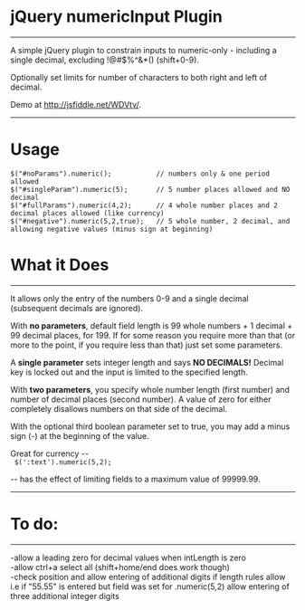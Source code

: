 jQuery numericInput Plugin
============
<hr>
A simple jQuery plugin to constrain inputs to numeric-only - including a single decimal, excluding !@#$%^&amp;*() (shift+0-9). 

Optionally set limits for number of characters to both right and left of decimal.

Demo at http://jsfiddle.net/WDVtv/.
<hr>

Usage
============
    $("#noParams").numeric();			// numbers only & one period allowed
    $("#singleParam").numeric(5);		// 5 number places allowed and NO decimal
    $("#fullParams").numeric(4,2);		// 4 whole number places and 2 decimal places allowed (like currency)
	$("#negative").numeric(5,2,true);	// 5 whole number, 2 decimal, and allowing negative values (minus sign at beginning) 

What it Does
============
<hr>
It allows only the entry of the numbers 0-9 and a single decimal (subsequent decimals are ignored).

With <b>no parameters</b>, default field length is 99 whole numbers + 1 decimal + 99 decimal places, for 199. If for some reason you require more than that (or more to the point, if you require less than that) just set some parameters.

A <b>single parameter</b> sets integer length and says <b>NO DECIMALS!</b> Decimal key is locked out and the input is limited to the specified length.

With <b>two parameters</b>, you specify whole number length (first number) and number of decimal places (second number). A value of zero for either completely disallows numbers on that side of the decimal. 

With the optional third boolean parameter set to true, you may add a minus sign (-) at the beginning of the value.

Great for currency --<br>
<code>
    $(':text').numeric(5,2);
</code>

 -- has the effect of limiting fields to a maximum value of 99999.99.
<hr>

To do:
============
<hr>
-allow a leading zero for decimal values when intLength is zero<br>
-allow ctrl+a select all (shift+home/end does work though)<br>
-check position and allow entering of additional digits if length rules allow
	i.e if "55.55" is entered but field was set for .numeric(5,2) allow entering of 
	three additional integer digits